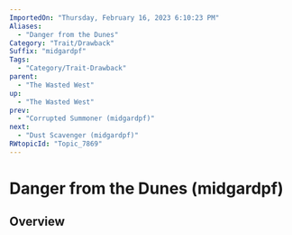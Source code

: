 ```yaml
---
ImportedOn: "Thursday, February 16, 2023 6:10:23 PM"
Aliases:
  - "Danger from the Dunes"
Category: "Trait/Drawback"
Suffix: "midgardpf"
Tags:
  - "Category/Trait-Drawback"
parent:
  - "The Wasted West"
up:
  - "The Wasted West"
prev:
  - "Corrupted Summoner (midgardpf)"
next:
  - "Dust Scavenger (midgardpf)"
RWtopicId: "Topic_7869"
---
```

# Danger from the Dunes (midgardpf)
## Overview
